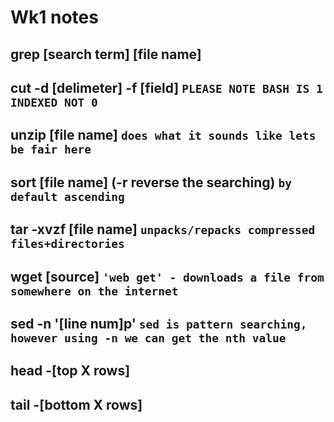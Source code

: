 # Wk1 notes

## grep [search term] [file name]

## cut -d [delimeter] -f [field] `PLEASE NOTE BASH IS 1 INDEXED NOT 0`

## unzip [file name] `does what it sounds like lets be fair here`

## sort [file name] (-r reverse the searching) `by default ascending`

## tar -xvzf [file name] `unpacks/repacks compressed files+directories`

## wget [source] `'web get' - downloads a file from somewhere on the internet`

## sed -n '[line num]p' `sed is pattern searching, however using -n we can get the nth value`

## head -[top X rows]

## tail -[bottom X rows]